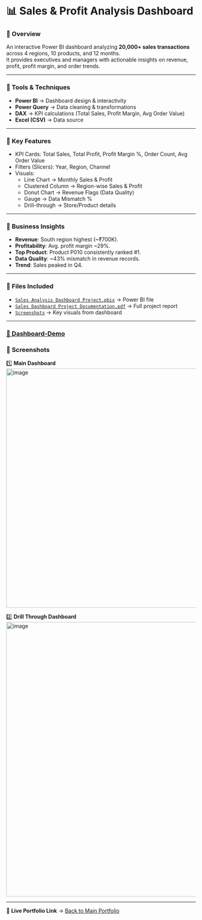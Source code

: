 # 📊 Sales & Profit Analysis Dashboard

### 🔹 Overview
An interactive Power BI dashboard analyzing **20,000+ sales transactions** across 4 regions, 10 products, and 12 months.  
It provides executives and managers with actionable insights on revenue, profit, profit margin, and order trends.

---

### 🔹 Tools & Techniques
- **Power BI** → Dashboard design & interactivity  
- **Power Query** → Data cleaning & transformations  
- **DAX** → KPI calculations (Total Sales, Profit Margin, Avg Order Value)  
- **Excel (CSV)** → Data source  

---

### 🔹 Key Features
- KPI Cards: Total Sales, Total Profit, Profit Margin %, Order Count, Avg Order Value  
- Filters (Slicers): Year, Region, Channel  
- Visuals:  
  - Line Chart → Monthly Sales & Profit  
  - Clustered Column → Region-wise Sales & Profit  
  - Donut Chart → Revenue Flags (Data Quality)  
  - Gauge → Data Mismatch %  
  - Drill-through → Store/Product details  

---

### 🔹 Business Insights
- **Revenue**: South region highest (~₹700K).  
- **Profitability**: Avg. profit margin ~29%.  
- **Top Product**: Product P010 consistently ranked #1.  
- **Data Quality**: ~43% mismatch in revenue records.  
- **Trend**: Sales peaked in Q4.  

---

### 🔹 Files Included
- [`Sales Analysis Dashboard Project.pbix`](./Sales-Analysis-Dashboard-Project.pbix) → Power BI file
- [`Sales Dashboard Project Documentation.pdf`](./Sales-Dashboard-Project-Documentation.pdf) → Full project report
- [`Screenshots`](./Screenshots/) → Key visuals from dashboard  

---
### [**📸 Dashboard-Demo**](./Screenshots/Dashboard-Demo.gif)

### 📸 **Screenshots**

  1️⃣ **Main Dashboard**
<img width="1040" height="636" alt="image" src="https://github.com/user-attachments/assets/f34823c8-3329-4fd4-89bb-eea00a71094e" />

  2️⃣ **Drill Through Dashboard**
<img width="1285" height="730" alt="image" src="https://github.com/user-attachments/assets/814f3b35-371b-4935-96cd-2e2ba9276979" />


---

🔗 **Live Portfolio Link** → [Back to Main Portfolio](../README.md)
